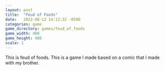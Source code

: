 ```yaml
---
layout: post
title:  "Feud of Foods"
date:   2022-08-12 14:12:32 -0500
categories: game
game_directory: games/feud_of_foods
game_width: 400
game_height: 400
scale: 1
---
```


This is feud of foods. This is a game I made based on a comic that I made with my brother.